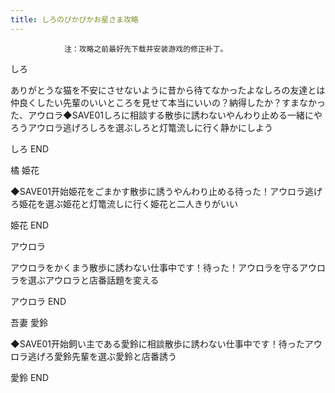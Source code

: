 ```yaml
---
title: しろのぴかぴかお星さま攻略
---
```


                注：攻略之前最好先下载并安装游戏的修正补丁。

しろ

ありがとうな猫を不安にさせないように昔から待てなかったよなしろの友達とは仲良くしたい先輩のいいところを見せて本当にいいの？納得したか？すまなかった、アウロラ◆SAVE01しろに相談する散歩に誘わないやんわり止める一緒にやろうアウロラ逃げろしろを選ぶしろと灯篭流しに行く静かにしよう

しろ END

橘 姫花

◆SAVE01开始姫花をごまかす散歩に誘うやんわり止める待った！アウロラ逃げろ姫花を選ぶ姫花と灯篭流しに行く姫花と二人きりがいい

姫花 END

アウロラ

アウロラをかくまう散歩に誘わない仕事中です！待った！アウロラを守るアウロラを選ぶアウロラと店番話題を変える

アウロラ END

吾妻 愛鈴 

◆SAVE01开始飼い主である愛鈴に相談散歩に誘わない仕事中です！待ったアウロラ逃げろ愛鈴先輩を選ぶ愛鈴と店番誘う

愛鈴 END
              
